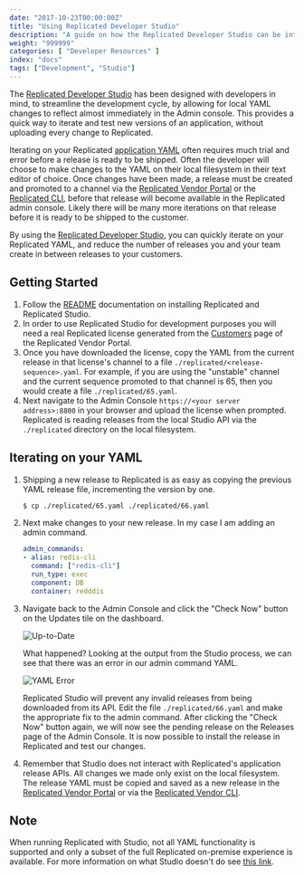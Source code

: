 ```yaml
---
date: "2017-10-23T00:00:00Z"
title: "Using Replicated Developer Studio"
description: "A guide on how the Replicated Developer Studio can be integrated into your Replicated development workflow."
weight: "999999"
categories: [ "Developer Resources" ]
index: "docs"
tags: ["Development", "Studio"]
---
```


The [Replicated Developer Studio](https://github.com/replicatedhq/studio) has been designed with developers in mind, to streamline the development cycle, by allowing for local YAML changes to reflect almost immediately in the Admin console. This provides a quick way to iterate and test new versions of an application, without uploading every change to Replicated.

Iterating on your Replicated [application YAML](https://help.replicated.com/docs/packaging-an-application/yaml-overview/) often requires much trial and error before a release is ready to be shipped. Often the developer will choose to make changes to the YAML on their local filesystem in their text editor of choice. Once changes have been made, a release must be created and promoted to a channel via the [Replicated Vendor Portal](https://vendor.replicated.com/) or the [Replicated CLI](https://github.com/replicatedhq/replicated), before that release will become available in the Replicated admin console. Likely there will be many more iterations on that release before it is ready to be shipped to the customer.

By using the [Replicated Developer Studio](https://github.com/replicatedhq/studio), you can quickly iterate on your Replicated YAML, and reduce the number of releases you and your team create in between releases to your customers.

## Getting Started

1. Follow the [README](https://github.com/replicatedhq/studio) documentation on installing Replicated and Replicated Studio.
1. In order to use Replicated Studio for development purposes you will need a real Replicated license generated from the [Customers](https://vendor.replicated.com/customers) page of the Replicated Vendor Portal.
1. Once you have downloaded the license, copy the YAML from the current release in that license's channel to a file `./replicated/<release-sequence>.yaml`. For example, if you are using the "unstable" channel and the current sequence promoted to that channel is 65, then you would create a file `./replicated/65.yaml`. 
1. Next navigate to the Admin Console `https://<your server address>:8800` in your browser and upload the license when prompted. Replicated is reading releases from the local Studio API via the `./replicated` directory on the local filesystem.

## Iterating on your YAML

1. Shipping a new release to Replicated is as easy as copying the previous YAML release file, incrementing the version by one.
   ```bash
   $ cp ./replicated/65.yaml ./replicated/66.yaml
   ```
1. Next make changes to your new release. In my case I am adding an admin command.
   ```yaml
   admin_commands:
   - alias: redis-cli
     command: ["redis-cli"]
     run_type: exec
     component: DB
     container: redddis
   ```
1. Navigate back to the Admin Console and click the "Check Now" button on the Updates tile on the dashboard.
   
   ![Up-to-Date](/images/post-screens/using-replicated-studio-to-quickly-iterate-on-your-yaml/up-to-date.png)
   
   What happened? Looking at the output from the Studio process, we can see that there was an error in our admin command YAML.
   
   ![YAML Error](/images/post-screens/using-replicated-studio-to-quickly-iterate-on-your-yaml/studio-log.png)
   
   Replicated Studio will prevent any invalid releases from being downloaded from its API. Edit the file `./replicated/66.yaml` and make the appropriate fix to the admin command. After clicking the "Check Now" button again, we will now see the pending release on the Releases page of the Admin Console. It is now possible to install the release in Replicated and test our changes.
1. Remember that Studio does not interact with Replicated's application release APIs. All changes we made only exist on the local filesystem. The release YAML must be copied and saved as a new release in the [Replicated Vendor Portal](https://vendor.replicated.com/) or via the [Replicated Vendor CLI](/api/replicated-vendor-cli/).

## Note

When running Replicated with Studio, not all YAML functionality is supported and only a subset of the full Replicated on-premise experience is available. For more information on what Studio doesn't do see [this link](https://github.com/replicatedhq/studio#what-it-doesnt-do).
